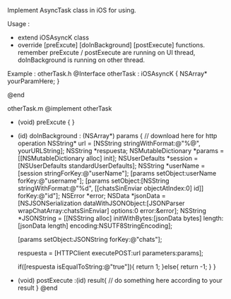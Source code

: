 Implement AsyncTask class in iOS for using. 

Usage : 
- extend iOSAsyncK class 
- override [preExcute] [doInBackground] [postExecute] functions. 
  remember preExcute / postExecute are running on UI thread, doInBackground is running on other thread. 


Example : 
otherTask.h 
@Interface otherTask : iOSAsyncK {
    NSArray* yourParamHere;
}

@end


otherTask.m
@implement otherTask 
- (void) preExcute {
}

- (id) doInBackground : (NSArray*) params {
    // download here for http operation 
    NSString* url = [NSString stringWithFormat:@"%@", yourURLString]; 
    NSString *respuesta;
    NSMutableDictionary *params = [[NSMutableDictionary alloc] init];
    NSUserDefaults *session = [NSUserDefaults standardUserDefaults];
    NSString *userName = [session stringForKey:@"userName"];
    [params setObject:userName forKey:@"username"];
    [params setObject:[NSString stringWithFormat:@"%d", [[chatsSinEnviar objectAtIndex:0] id]] forKey:@"id"];
    NSError *error;
    NSData *jsonData = [NSJSONSerialization dataWithJSONObject:[JSONParser wrapChatArray:chatsSinEnviar] options:0 error:&error];
    NSString *JSONString = [[NSString alloc] initWithBytes:[jsonData bytes] length:[jsonData length] encoding:NSUTF8StringEncoding];

    [params setObject:JSONString forKey:@"chats"];

    respuesta = [HTTPClient executePOST:url parameters:params];

    if([respuesta isEqualToString:@"true"]){
        return 1;
    }else{
        return -1;
    }
}


- (void) postExecute :(id) result{
    // do something here according to your result 
}
@end
